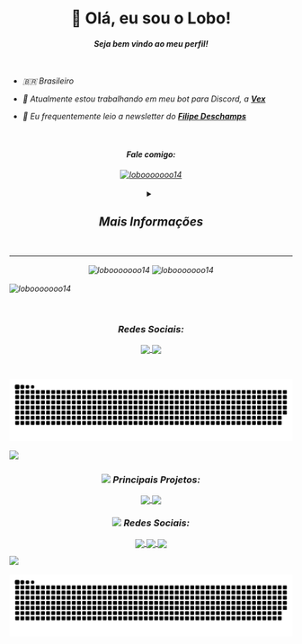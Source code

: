 <h1 align="center"> 👋 Olá, eu sou o Lobo!</h1>
<h4 align="center"><i>Seja bem vindo ao meu perfil!<i></h4>

<br>

- 🇧🇷  Brasileiro

- 🔧  Atualmente estou trabalhando em meu bot para Discord, a ***[Vex](https://github.com/BotVex/Vex.py)***

- 📄  Eu frequentemente leio a newsletter do ***[Filipe Deschamps](https://filipedeschamps.com.br/newsletter)***

<br>

<div style="display: inline_block">

<div align="center">
  <h4>Fale comigo:</h4>
    <a href="https://discord.com/users/783120232134082580" target="blank"">
    <img src="https://raw.githubusercontent.com/rahuldkjain/github-profile-readme-generator/master/src/images/icons/Social/discord.svg" alt="lobooooooo14" height="40" width="50" title="Discord">
    </a>
</div>

<br>

<div align="center">
  <details>
    <summary><h2>Mais Informações</h2></summary>

  <div align="center">
    <h3>Linguagens:</h3>
      <a href="https://www.python.org" target="_blank" rel="noreferrer">
        <img src="https://raw.githubusercontent.com/devicons/devicon/master/icons/python/python-original.svg" alt="python" width="40" height="40" title="Python"/>
      </a>
      <a href="https://developer.mozilla.org/en-US/docs/Web/JavaScript" target="_blank" rel="noreferrer">
        <img src="https://raw.githubusercontent.com/devicons/devicon/master/icons/javascript/javascript-original.svg" alt="javascript" width="40" height="40" title="Javascript"/>
      </a>
  </div>

  <hr>

  <div align="center">
    <h3>Desenvolvimento Front-end:</h3>
      <a href="https://www.w3.org/html/" target="_blank" rel="noreferrer">
        <img src="https://raw.githubusercontent.com/devicons/devicon/master/icons/html5/html5-original-wordmark.svg" alt="html5" width="40" height="40" title="HTML"/>
      </a>
      <a href="https://www.w3schools.com/css/" target="_blank" rel="noreferrer">
        <img src="https://raw.githubusercontent.com/devicons/devicon/master/icons/css3/css3-original-wordmark.svg" alt="css3" width="40" height="40" title="CSS"/>
      </a>
  </div>

  <hr>

  <div align="center">
    <h3>Devops:</h3>
      <a href="https://www.gnu.org/software/bash/" target="_blank" rel="noreferrer">
        <img src="https://www.vectorlogo.zone/logos/gnu_bash/gnu_bash-icon.svg" alt="bash" width="40" height="40" title="Bash"/>
      </a>
  </div>

  <hr>

  <div align="center">
    <h3>Frameworks:</h3>
      <a href="https://flask.palletsprojects.com/" target="_blank" rel="noreferrer">
        <img src="https://www.vectorlogo.zone/logos/pocoo_flask/pocoo_flask-icon.svg" alt="flask" width="40" height="40" title="Flask"/>
      </a>
  </div>

  <hr>

  <div align="center">
    <h3>BaaS:</h3>
      <a href="https://heroku.com" target="_blank" rel="noreferrer">
        <img src="https://www.vectorlogo.zone/logos/heroku/heroku-icon.svg" alt="heroku" width="40" height="40" title="Heroku"/>
      </a>
  </div>

  <hr>

  <div align="center">
    <h3>Outros:</h3>
      <a href="https://git-scm.com/" target="_blank" rel="noreferrer">
        <img src="https://www.vectorlogo.zone/logos/git-scm/git-scm-icon.svg" alt="git" width="40" height="40" title="Git"/>
      </a>
      <a href="https://www.arduino.cc/" target="_blank" rel="noreferrer">
        <img src="https://cdn.worldvectorlogo.com/logos/arduino-1.svg" alt="arduino" width="40" height="40" title="Arduino"/>
      </a>
  </div>

  </details>
</div>
</div>

<br>

<hr>

<p align="center">
  <img align="center" src="https://github-readme-stats.vercel.app/api/top-langs?username=lobooooooo14&show_icons=true&theme=dark&title_color=ffffff&text_color=dbdbdb&bg_color=0d1117&hide_border=true&locale=en&layout=compact" alt="lobooooooo14">
  <img align="center" src="https://github-readme-stats.vercel.app/api?username=lobooooooo14&show_icons=true&theme=dark&title_color=ffffff&text_color=dbdbdb&bg_color=0d1117&hide_border=true&locale=en" alt="lobooooooo14">
<p>
  <img align="center" src="https://activity-graph.herokuapp.com/graph?username=Lobooooooo14&custom_title=Lobo&#x27;s%20Contribution%20Chart&theme=dark" alt="lobooooooo14">
</p>

<br>

<h3 align="center">Redes Sociais:</h3>

<p align="center">
    <a href="https://twitter.com/lobooooooo14" target="_blank" rel="noopener noreferrer">
    <img align="center" src="https://img.shields.io/badge/Twitter-1DA1F2?style=for-the-badge&logo=twitter&logoColor=white">
  </a>
  <a href="https://youtube.com/channel/UCPmFk2-4Ra4mI_RAS239vKg" target="_blank" rel="noopener noreferrer">
    <img align="center" src="https://img.shields.io/badge/YouTube-FF0000?style=for-the-badge&logo=youtube&logoColor=white">
  </a>
</p>

<br>

![Snake animation](https://github.com/Lobooooooo14/Lobooooooo14/blob/output/github-contribution-grid-snake.svg)

  <a href="https://github.com/Lobooooooo14">
    <img height="150px" src="https://activity-graph.herokuapp.com/graph?username=Lobooooooo14&custom_title=Lobo&#x27;s%20Contribution%20Chart&theme=radical"/>
  </a>
</p>

<h3 align="center">
  <img src="https://cdn.discordapp.com/emojis/880219626691231774.png" width="35">
  Principais Projetos:
</h3>

<p align="center">
  <a href="https://github.com/Lobooooooo14/XVLIB">
    <img
      align="center"
      height="150px"
      src="https://github-readme-stats.vercel.app/api/pin/?username=Lobooooooo14&repo=XVLIB&theme=radical">
    </img>
  </a>
  <a href="https://github.com/BotVex/Vex.py">
    <img
      align="center"
      height="150px"
      src="https://github-readme-stats.vercel.app/api/pin/?username=BotVex&repo=Vex.py&theme=radical">
    </img>
  </a>
</p>

<h3 align="center">
  <img src="https://cdn.discordapp.com/emojis/875153934048702464.png" width="35">
  Redes Sociais:
</h3>

<p align="center">
  <a href="https://twitter.com/lobooooooo14" target="_blank" rel="noopener noreferrer">
    <img
      align="center"
      src="https://img.shields.io/badge/Twitter-1DA1F2?style=flat-square&logo=twitter&logoColor=white"
    />
  </a>
  <a href="https://discord.com/users/783120232134082580" target="_blank" rel="noopener noreferrer">
    <img
      align="center"
      src="https://img.shields.io/badge/discord-7289da?style=flat-square&logo=discord&logoColor=white"
    />
  </a>
  <a href="https://youtube.com/channel/UCPmFk2-4Ra4mI_RAS239vKg" target="_blank" rel="noopener noreferrer">
    <img
      align="center"
      src="https://img.shields.io/badge/YouTube-FF0000?style=flat-square&logo=youtube&logoColor=white"
    />
  </a>
</p>

<img src="https://cdn.discordapp.com/emojis/865189083658453013.png" width="70">

</details>

![Snake animation](https://github.com/Lobooooooo14/Lobooooooo14/blob/output/github-contribution-grid-snake.svg)
